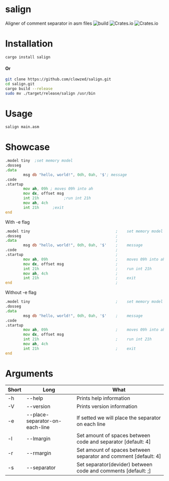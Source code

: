 # salign
Aligner of comment separator in asm files
![build](https://github.com/clowzed/salign/actions/workflows/build.yml/badge.svg)
![Crates.io](https://img.shields.io/crates/v/salign?color=green)
![Crates.io](https://img.shields.io/crates/d/salign?color=green)

# Installation
```bash
cargo install salign
```
#### Or
```bash
git clone https://github.com/clowzed/salign.git
cd salign.git
cargo build --release
sudo mv ./target/release/salign /usr/bin
```

# Usage
```bash
salign main.asm
```

# Showcase
```asm
.model tiny  ;set memory model
.dosseg
.data
        msg db "hello, world!", 0dh, 0ah, '$'; message
.code
.startup
        mov ah, 09h ; moves 09h into ah
        mov dx, offset msg
        int 21h           ;run int 21h
        mov ah, 4ch
        int 21h      ;exit
end
```

With -e flag
```asm
.model tiny                                      ;    set memory model
.dosseg                                          ;
.data                                            ;
        msg db "hello, world!", 0dh, 0ah, '$'    ;    message
.code                                            ;
.startup                                         ;
        mov ah, 09h                              ;    moves 09h into ah
        mov dx, offset msg                       ;
        int 21h                                  ;    run int 21h
        mov ah, 4ch                              ;
        int 21h                                  ;    exit
end                                              ;

```

Without -e flag
```asm
.model tiny                                      ;    set memory model
.dosseg
.data
        msg db "hello, world!", 0dh, 0ah, '$'    ;    message
.code
.startup
        mov ah, 09h                              ;    moves 09h into ah
        mov dx, offset msg
        int 21h                                  ;    run int 21h
        mov ah, 4ch
        int 21h                                  ;    exit
end
```

# Arguments

| Short | Long                           | What                                                            |
|-------|--------------------------------|-----------------------------------------------------------------|
| -h    | --help                         | Prints help information                                         |
| -V    | --version                      | Prints version information                                      |
| -e    | --place-separator-on-each-line | If setted we will place the separator on each line              |
| -l    | --lmargin <lmargin>            | Set amount of spaces between code and separator [default: 4]    |
| -r    | --rmargin <rmargin>            | Set amount of spaces between separator and comment [default: 4] |
| -s    | --separator <separator>        | Set separator(devider) between code and comments [default: ;]   |
